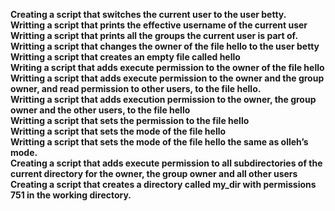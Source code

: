 **Creating a script that switches the current user to the user betty.**<br>
**Writting a script that prints the effective username of the current user**<br>
**Writting a script that prints all the groups the current user is part of.**<br>
**Writting a script that changes the owner of the file hello to the user betty**<br>
**Writting a script that creates an empty file called hello**<br>
**Writing a script that adds execute permission to the owner of the file hello**<br>
**Writting a script that adds execute permission to the owner and the group owner, and read permission to other users, to the file hello.**<br>
**Writting a script that adds execution permission to the owner, the group owner and the other users, to the file hello**<br>
**Writting a script that sets the permission to the file hello**<br>
**Writting a script that sets the mode of the file hello**<br>
**Writting a script that sets the mode of the file hello the same as olleh’s mode.**<br>
**Creating a script that adds execute permission to all subdirectories of the current directory for the owner, the group owner and all other users**<br>
**Creating a script that creates a directory called my_dir with permissions 751 in the working directory.**<br>
